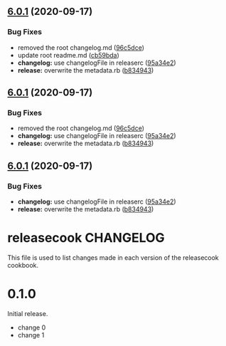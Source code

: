## [6.0.1](https://github.com/gopisaba/test-release/compare/6.0.0...6.0.1) (2020-09-17)


### Bug Fixes

* removed the root changelog.md ([96c5dce](https://github.com/gopisaba/test-release/commit/96c5dce98808d9c13d259df00abd5e40d358de10))
* update root readme.md ([cb59bda](https://github.com/gopisaba/test-release/commit/cb59bda67eea6b69e349b34e3808d68e1beeb5d7))
* **changelog:** use changelogFile in releaserc ([95a34e2](https://github.com/gopisaba/test-release/commit/95a34e27543f63225b5275b66ce9bc12bace7f0c))
* **release:** overwrite the metadata.rb ([b834943](https://github.com/gopisaba/test-release/commit/b834943903ac4b18ae493f29557fd126ceea26ad))

## [6.0.1](https://github.com/gopisaba/test-release/compare/6.0.0...6.0.1) (2020-09-17)


### Bug Fixes

* removed the root changelog.md ([96c5dce](https://github.com/gopisaba/test-release/commit/96c5dce98808d9c13d259df00abd5e40d358de10))
* **changelog:** use changelogFile in releaserc ([95a34e2](https://github.com/gopisaba/test-release/commit/95a34e27543f63225b5275b66ce9bc12bace7f0c))
* **release:** overwrite the metadata.rb ([b834943](https://github.com/gopisaba/test-release/commit/b834943903ac4b18ae493f29557fd126ceea26ad))

## [6.0.1](https://github.com/gopisaba/test-release/compare/6.0.0...6.0.1) (2020-09-17)


### Bug Fixes

* **changelog:** use changelogFile in releaserc ([95a34e2](https://github.com/gopisaba/test-release/commit/95a34e27543f63225b5275b66ce9bc12bace7f0c))
* **release:** overwrite the metadata.rb ([b834943](https://github.com/gopisaba/test-release/commit/b834943903ac4b18ae493f29557fd126ceea26ad))

# releasecook CHANGELOG

This file is used to list changes made in each version of the releasecook cookbook.

# 0.1.0

Initial release.

- change 0
- change 1
